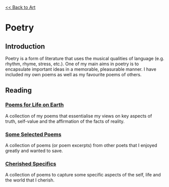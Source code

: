 [<< Back to Art](https://pranigopu.github.io/art)

# Poetry
## Introduction
Poetry is a form of literature that uses the musical qualities of language (e.g. rhythm, rhyme, stress, etc.). One of my main aims in poetry is to encapsulate important ideas in a memorable, pleasurable manner. I have included my own poems as well as my favourite poems of others.

## Reading
### [Poems for Life on Earth](https://pranigopu.github.io/art/poetry/poems-for-life-on-earth.html)
A collection of my poems that essentialise my views on key aspects of truth, self-value and the affirmation of the facts of reality.

### [Some Selected Poems](https://pranigopu.github.io/art/poetry/some-selected-poems.html)
A collection of poems (or poem excerpts) from other poets that I enjoyed greatly and wanted to save.

### [Cherished Specifics](https://pranigopu.github.io/art/poetry/cherished-specifics.html)
A collection of poems to capture some specific aspects of the self, life and the world that I cherish.